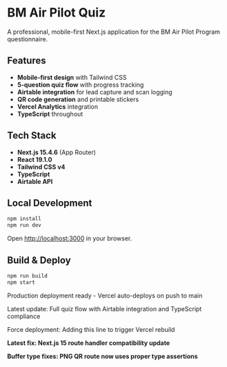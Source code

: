 # BM Air Pilot Quiz

A professional, mobile-first Next.js application for the BM Air Pilot Program questionnaire.

## Features

- **Mobile-first design** with Tailwind CSS
- **5-question quiz flow** with progress tracking
- **Airtable integration** for lead capture and scan logging
- **QR code generation** and printable stickers
- **Vercel Analytics** integration
- **TypeScript** throughout

## Tech Stack

- **Next.js 15.4.6** (App Router)
- **React 19.1.0**
- **Tailwind CSS v4**
- **TypeScript**
- **Airtable API**

## Local Development

```bash
npm install
npm run dev
```

Open [http://localhost:3000](http://localhost:3000) in your browser.

## Build & Deploy

```bash
npm run build
npm start
```

Production deployment ready - Vercel auto-deploys on push to main

Latest update: Full quiz flow with Airtable integration and TypeScript compliance

Force deployment: Adding this line to trigger Vercel rebuild

**Latest fix: Next.js 15 route handler compatibility update**

**Buffer type fixes: PNG QR route now uses proper type assertions**
